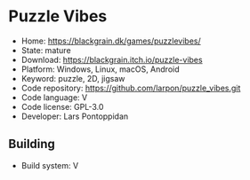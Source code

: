 # Puzzle Vibes

- Home: https://blackgrain.dk/games/puzzlevibes/
- State: mature
- Download: https://blackgrain.itch.io/puzzle-vibes
- Platform: Windows, Linux, macOS, Android
- Keyword: puzzle, 2D, jigsaw
- Code repository: https://github.com/larpon/puzzle_vibes.git
- Code language: V
- Code license: GPL-3.0
- Developer: Lars Pontoppidan

## Building

- Build system: V
